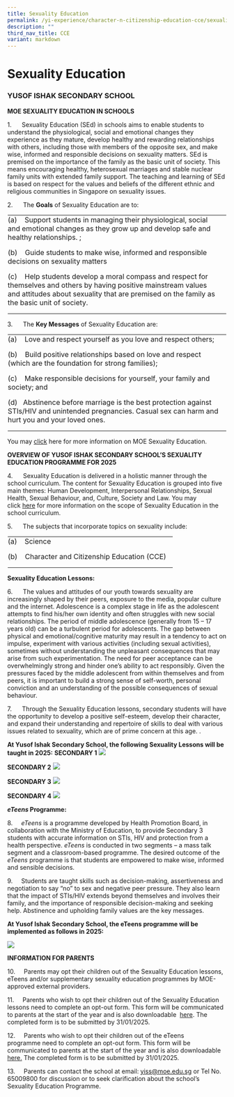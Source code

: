 ```yaml
---
title: Sexuality Education
permalink: /yi-experience/character-n-citizenship-education-cce/sexuality-education/
description: ""
third_nav_title: CCE
variant: markdown
---
```

# **Sexuality Education**

### YUSOF ISHAK SECONDARY SCHOOL

**MOE SEXUALITY EDUCATION IN SCHOOLS**

1.&nbsp; &nbsp; &nbsp;&nbsp;Sexuality Education (SEd) in schools aims to enable students to understand the physiological, social and emotional changes they experience as they mature, develop healthy and rewarding relationships with others, including those with members of the opposite sex, and make wise, informed and responsible decisions on sexuality matters. SEd is premised on the importance of the family as the basic unit of society. This means encouraging healthy, heterosexual marriages and stable nuclear family units with extended family support. The teaching and learning of SEd is based on respect for the values and beliefs of the different ethnic and religious communities in Singapore on sexuality issues. 
  

2.&nbsp; &nbsp; &nbsp; The&nbsp;**Goals**&nbsp;of Sexuality Education are to:

<table class="ives_tab_kosong" style="margin: 0px; outline: 0px; padding: 0px; border-collapse: collapse; border: 1px solid transparent; table-layout: fixed;"><tbody style="margin: 0px; outline: 0px; padding: 0px;"><tr style="margin: 0px; outline: 0px; padding: 0px;"><td style="margin: 0px; outline: 0px; padding: 0px 15px 15px 0px; vertical-align: top;">(a)&nbsp; &nbsp;&nbsp;Support students in managing their physiological, social and emotional changes as they grow up and develop safe and healthy relationships. ;</td></tr><tr style="margin: 0px; outline: 0px; padding: 0px;"><td style="margin: 0px; outline: 0px; padding: 0px 15px 15px 0px; vertical-align: top;">(b)&nbsp; &nbsp;&nbsp;Guide students to make wise, informed and responsible decisions on sexuality matters</td></tr><tr style="margin: 0px; outline: 0px; padding: 0px;"><td style="margin: 0px; outline: 0px; padding: 0px 15px 15px 0px; vertical-align: top;">(c)&nbsp; &nbsp;&nbsp;Help students develop a moral compass and respect for themselves and others by having positive mainstream values and attitudes about sexuality that are premised on the family as the basic unit of society. </td></tr></tbody></table>

3.&nbsp; &nbsp; &nbsp; The&nbsp;**Key Messages**&nbsp;of Sexuality Education are:

<table class="ives_tab_kosong" style="margin: 0px; outline: 0px; padding: 0px; border-collapse: collapse; border: 1px solid transparent; table-layout: fixed;"><tbody style="margin: 0px; outline: 0px; padding: 0px;"><tr style="margin: 0px; outline: 0px; padding: 0px;"><td style="margin: 0px; outline: 0px; padding: 0px 15px 15px 0px; vertical-align: top;">(a)&nbsp; &nbsp;&nbsp;Love and respect yourself as you love and respect others;</td></tr><tr style="margin: 0px; outline: 0px; padding: 0px;"><td style="margin: 0px; outline: 0px; padding: 0px 15px 15px 0px; vertical-align: top;">(b)&nbsp; &nbsp;&nbsp;Build positive relationships based on love and respect (which are the foundation for strong families);</td></tr><tr style="margin: 0px; outline: 0px; padding: 0px;"><td style="margin: 0px; outline: 0px; padding: 0px 15px 15px 0px; vertical-align: top;">(c)&nbsp; &nbsp;&nbsp;Make responsible decisions for yourself, your family and society; and</td></tr><tr style="margin: 0px; outline: 0px; padding: 0px;"><td style="margin: 0px; outline: 0px; padding: 0px 15px 15px 0px; vertical-align: top;">(d)&nbsp; &nbsp;Abstinence before marriage is the best protection against STIs/HIV and unintended pregnancies. Casual sex can harm and hurt you and your loved ones.</td></tr></tbody></table>

You may&nbsp;[click](https://go.gov.sg/moe-sexuality-education)&nbsp;here for more information on MOE Sexuality Education.

  

**OVERVIEW OF YUSOF ISHAK SECONDARY SCHOOL’S SEXUALITY EDUCATION PROGRAMME FOR 2025**

4.&nbsp; &nbsp; &nbsp; Sexuality Education is delivered in a holistic manner through the school curriculum.&nbsp;The content for Sexuality Education is grouped into five main themes: Human Development, Interpersonal Relationships, Sexual Health, Sexual Behaviour, and, Culture, Society and Law. You may click&nbsp;[here](https://go.gov.sg/moe-sexuality-education-scope)&nbsp;for more information on the scope of Sexuality Education in the school curriculum.

5.&nbsp; &nbsp; &nbsp; The subjects that incorporate topics on sexuality include:

<table class="ives_tab_kosong" style="margin: 0px; outline: 0px; padding: 0px; border-collapse: collapse; border: 1px solid transparent; table-layout: fixed;"><tbody style="margin: 0px; outline: 0px; padding: 0px;"><tr style="margin: 0px; outline: 0px; padding: 0px;"><td style="margin: 0px; outline: 0px; padding: 0px 15px 15px 0px; vertical-align: top;">(a)&nbsp; &nbsp; Science</td></tr><tr style="margin: 0px; outline: 0px; padding: 0px;"><td style="margin: 0px; outline: 0px; padding: 0px 15px 15px 0px; vertical-align: top;">(b)&nbsp; &nbsp; Character and Citizenship Education (CCE)</td></tr></tbody></table>

**Sexuality Education Lessons:**&nbsp;

6.&nbsp; &nbsp; &nbsp; The values and attitudes of our youth towards sexuality are increasingly shaped by their peers, exposure to the media, popular culture and the internet. Adolescence is a complex stage in life as the adolescent attempts to find his/her own identity and often struggles with new social relationships. The period of middle adolescence (generally from 15 – 17 years old) can be a turbulent period for adolescents. The gap between physical and emotional/cognitive maturity may result in a tendency to act on impulse, experiment with various activities (including sexual activities), sometimes without understanding the unpleasant consequences that may arise from such experimentation. The need for peer acceptance can be overwhelmingly strong and hinder one’s ability to act responsibly.  Given the pressures faced by the middle adolescent from within themselves and from peers, it is important to build a strong sense of self-worth, personal conviction and an understanding of the possible consequences of sexual behaviour. 

7.&nbsp; &nbsp; &nbsp; Through the Sexuality Education lessons, secondary students will have the opportunity to develop a positive self-esteem, develop their character, and expand their understanding and repertoire of skills to deal with various issues related to sexuality, which are of prime concern at this age. .&nbsp;

**At Yusof Ishak Secondary School, the following Sexuality Lessons will be taught in 2025:**
**SECONDARY 1**
![](/images/Sec_1_2025.jpg)

**SECONDARY 2**
![](/images/Sec_2.jpg)

**SECONDARY 3**
![](/images/Sec3_2025.jpg)

**SECONDARY 4**
![](/images/Sec4_2025.jpg)

***eTeens* Programme:**

8.&nbsp; &nbsp; &nbsp;*eTeens* is a programme developed by Health Promotion Board, in collaboration with the Ministry of Education, to provide Secondary 3 students with accurate information on STIs, HIV and protection from a health perspective. *eTeens* is conducted in two segments – a mass talk segment and a classroom-based programme. The desired outcome of the *eTeens* programme is that students are empowered to make wise, informed and sensible decisions.

9.&nbsp; &nbsp; &nbsp;Students are taught skills such as decision-making, assertiveness and negotiation to say “no” to sex and negative peer pressure. They also learn that the impact of STIs/HIV extends beyond themselves and involves their family, and the importance of responsible decision-making and seeking help. Abstinence and upholding family values are the key messages.

**At Yusof Ishak Secondary School, the eTeens programme will be implemented as follows in 2025:**

![](/images/eTeens_2025.jpg)

**INFORMATION FOR PARENTS**

10.&nbsp; &nbsp; &nbsp;Parents may opt their children out of the Sexuality Education lessons, eTeens and/or supplementary sexuality education programmes by MOE-approved external providers. 

11.&nbsp; &nbsp; &nbsp;Parents who wish to opt their children out of the&nbsp;Sexuality Education lessons&nbsp;need to complete an opt-out form. This form will be communicated to parents at the start of the year and is also downloadable &nbsp;[here](/files/MOE%20Sexuality%20Education/2024_YISS_SEd_Annex_A__Opt_Out_Form_.pdf).&nbsp;The completed form is to be submitted by 31/01/2025.

12.&nbsp; &nbsp; &nbsp;Parents who wish to opt their children out of the&nbsp;eTeens programme&nbsp;need to complete an opt-out form. This form will be communicated to parents at the start of the year and is also downloadable [here.](/files/MOE%20Sexuality%20Education/2024_YISS_SEd_Annex_B__eTeens_Opt_Out_.pdf) The completed form is to be submitted by 31/01/2025. 

13.&nbsp; &nbsp; &nbsp;Parents can contact the school at email: yiss@moe.edu.sg or Tel No. 65009800 for discussion or to seek clarification about the school’s Sexuality Education Programme.